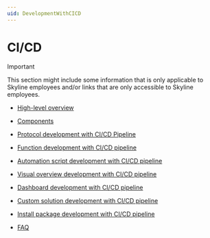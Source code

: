 ```yaml
---
uid: DevelopmentWithCICD
---
```


# CI/CD

> [!IMPORTANT]
> This section might include some information that is only applicable to Skyline employees and/or links that are only accessible to Skyline employees.

- [High-level overview](xref:High-level_overview#high-level-overview)

- [Components](xref:Components)

- [Protocol development with CI/CD Pipeline](xref:Protocol_development_with_CI_CD_Pipeline#protocol-development-with-cicd-pipeline)

- [Function development with CI/CD pipeline](xref:Function_development_with_CI_CD_pipeline#function-development-with-cicd-pipeline)

- [Automation script development with CI/CD pipeline](xref:Automation_script_development_with_CI_CD_pipeline#automation-script-development-with-cicd-pipeline)

- [Visual overview development with CI/CD pipeline](xref:Visual_overview_development_with_CI_CD_pipeline#visual-overview-development-with-cicd-pipeline)

- [Dashboard development with CI/CD pipeline](xref:Dashboard_Development_with_CI_CD_pipeline#dashboard-development-with-cicd-pipeline)

- [Custom solution development with CI/CD pipeline](xref:Custom_solution_development_with_CI_CD_Pipeline)

- [Install package development with CI/CD pipeline](xref:Install_package_development_with_CICD_pipeline)

- [FAQ](xref:FAQ)
